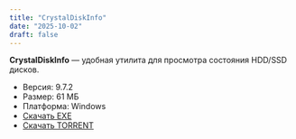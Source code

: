 ```yaml
---
title: "CrystalDiskInfo"
date: "2025-10-02"
draft: false
---
```


**CrystalDiskInfo** — удобная утилита для просмотра состояния HDD/SSD дисков.  

- Версия: 9.7.2  
- Размер: 61 МБ  
- Платформа: Windows  
- [Скачать EXE](https://archive.org/download/crystal-disk-info-9-7-2-aoi/CrystalDiskInfo9_7_2Aoi.exe)
- [Скачать TORRENT](https://archive.org/download/crystal-disk-info-9-7-2-aoi/crystal-disk-info-9-7-2-aoi_archive.torrent)